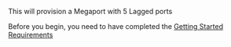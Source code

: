 This will provision a Megaport with 5 Lagged ports

Before you begin, you need to have completed the [Getting Started Requirements](https://registry.terraform.io/providers/megaport/megaport/latest/docs/guides/gettingstarted)
